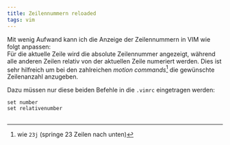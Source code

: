 ```yaml
---
title: Zeilennummern reloaded
tags: vim
---
```

Mit wenig Aufwand kann ich die Anzeige der Zeilennummern in VIM wie folgt anpassen:   
Für die aktuelle Zeile wird die absolute Zeilennummer angezeigt, während alle anderen Zeilen relativ von der aktuellen Zeile numeriert werden.
Dies ist sehr hilfreich um bei den zahlreichen *motion commands*[^1] die gewünschte Zeilenanzahl anzugeben.

Dazu müssen nur diese beiden Befehle in die `.vimrc` eingetragen werden:
<pre>
<code>set number
set relativenumber
</code>
</pre> 


[^1]: wie `23j` (springe 23 Zeilen nach unten)

